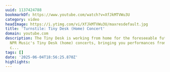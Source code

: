 ```yaml
---
uuid: 1137424788
bookmarkOf: https://www.youtube.com/watch?v=XfJkMTVWu3U
category: video
headImage: https://i.ytimg.com/vi/XfJkMTVWu3U/maxresdefault.jpg
title: 'Turnstile: Tiny Desk (Home) Concert'
domain: youtube.com
description: The Tiny Desk is working from home for the foreseeable future. Introducing
  NPR Music's Tiny Desk (home) concerts, bringing you performances from across the
  c...
tags: []
date: '2025-06-04T18:56:25.870Z'
highlights:
---
```




